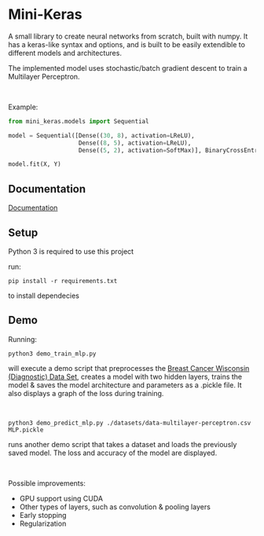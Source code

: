# Mini-Keras

A small library to create neural networks from scratch, built with numpy. It has a keras-like syntax and options, and is built to be easily extendible to different models and architectures.

The implemented model uses stochastic/batch gradient descent to train a Multilayer Perceptron.

&nbsp;

Example:
```py
from mini_keras.models import Sequential

model = Sequential([Dense((30, 8), activation=LReLU),
                    Dense((8, 5), activation=LReLU),
                    Dense((5, 2), activation=SoftMax)], BinaryCrossEntropy)

model.fit(X, Y)
```

## Documentation

[Documentation](https://jongdetim.github.io/mini-keras)

## Setup

Python 3 is required to use this project

run:
```
pip install -r requirements.txt
```
to install dependecies

## Demo

Running:
```
python3 demo_train_mlp.py
```
will execute a demo script that preprocesses the [Breast Cancer Wisconsin (Diagnostic) Data Set](https://archive.ics.uci.edu/ml/datasets/Breast+Cancer+Wisconsin+%28Diagnostic%29), creates a model with two hidden layers, trains the model & saves the model architecture and parameters as a .pickle file. It also displays a graph of the loss during training.

&nbsp;

```
python3 demo_predict_mlp.py ./datasets/data-multilayer-perceptron.csv MLP.pickle
```
runs another demo script that takes a dataset and loads the previously saved model. The loss and accuracy of the model are displayed.

&nbsp;
&nbsp;

Possible improvements:
- GPU support using CUDA
- Other types of layers, such as convolution & pooling layers
- Early stopping
- Regularization
